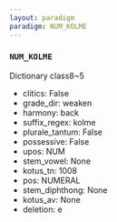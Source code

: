 ```yaml
---
layout: paradigm
paradigm: NUM_KOLME
---
```

### ` NUM_KOLME `

Dictionary class8~5
* clitics: False
* grade_dir: weaken
* harmony: back
* suffix_regex: kolme
* plurale_tantum: False
* possessive: False
* upos: NUM
* stem_vowel: None
* kotus_tn: 1008
* pos: NUMERAL
* stem_diphthong: None
* kotus_av: None
* deletion: e
